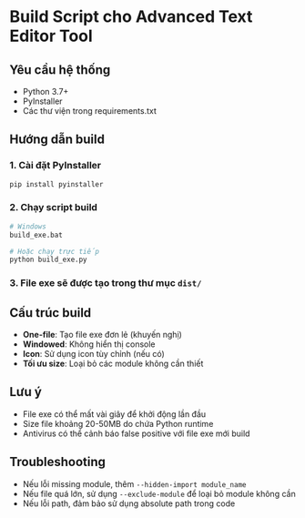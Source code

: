 # Build Script cho Advanced Text Editor Tool

## Yêu cầu hệ thống
- Python 3.7+
- PyInstaller
- Các thư viện trong requirements.txt

## Hướng dẫn build

### 1. Cài đặt PyInstaller
```bash
pip install pyinstaller
```

### 2. Chạy script build
```bash
# Windows
build_exe.bat

# Hoặc chạy trực tiếp
python build_exe.py
```

### 3. File exe sẽ được tạo trong thư mục `dist/`

## Cấu trúc build
- **One-file**: Tạo file exe đơn lẻ (khuyến nghị)
- **Windowed**: Không hiển thị console
- **Icon**: Sử dụng icon tùy chỉnh (nếu có)
- **Tối ưu size**: Loại bỏ các module không cần thiết

## Lưu ý
- File exe có thể mất vài giây để khởi động lần đầu
- Size file khoảng 20-50MB do chứa Python runtime
- Antivirus có thể cảnh báo false positive với file exe mới build

## Troubleshooting
- Nếu lỗi missing module, thêm `--hidden-import module_name`
- Nếu file quá lớn, sử dụng `--exclude-module` để loại bỏ module không cần
- Nếu lỗi path, đảm bảo sử dụng absolute path trong code